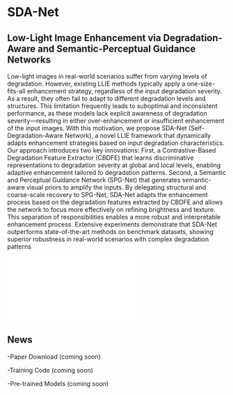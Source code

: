 # SDA-Net

## Low-Light Image Enhancement via Degradation-Aware and Semantic-Perceptual Guidance Networks

Low-light images in real-world scenarios suffer from varying levels of degradation. However, existing LLIE methods typically apply a one-size-fits-all enhancement strategy, regardless of the input degradation severity. As a result, they often fail to adapt to different degradation levels and structures. This limitation frequently leads to suboptimal and inconsistent performance, as these models lack explicit awareness of degradation severity—resulting in either over-enhancement or insufficient enhancement of the input images. With this motivation, we propose SDA-Net (Self-Degradation-Aware Network), a novel LLIE framework that dynamically adapts enhancement strategies based on input degradation characteristics. Our approach introduces two key innovations: First, a Contrastive-Based Degradation Feature Extractor (CBDFE) that learns discriminative representations to degradation severity at global and local levels, enabling adaptive enhancement tailored to degradation patterns. Second, a Semantic and Perceptual Guidance Network (SPG-Net) that generates semantic-aware visual priors to amplify the inputs. By delegating structural and coarse-scale recovery to SPG-Net, SDA-Net adapts the enhancement process based on the degradation features extracted by CBDFE and allows the network to focus more effectively on refining brightness and texture. This separation of responsibilities enables a more robust and interpretable enhancement process. Extensive experiments demonstrate that SDA-Net outperforms state-of-the-art methods on benchmark datasets, showing superior robustness in real-world scenarios with complex degradation patterns


![Alt text](img/visualperformance.pdf)

## News
-Paper Download (coming soon)

-Training Code (coming soon)

-Pre-trained Models (coming soon)
